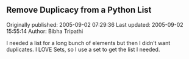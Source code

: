 ## Remove Duplicacy from a Python List 
Originally published: 2005-09-02 07:29:36 
Last updated: 2005-09-02 15:55:14 
Author: Bibha Tripathi 
 
I needed a list for a long bunch of elements but then I didn't want duplicates. I LOVE Sets, so I use a set to get the list I needed.